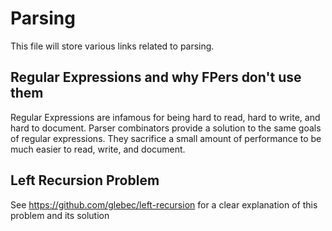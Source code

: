 # Parsing

This file will store various links related to parsing.

## Regular Expressions and why FPers don't use them

Regular Expressions are infamous for being hard to read, hard to write, and hard to document. Parser combinators provide a solution to the same goals of regular expressions. They sacrifice a small amount of performance to be much easier to read, write, and document.

## Left Recursion Problem

See https://github.com/glebec/left-recursion for a clear explanation of this problem and its solution

